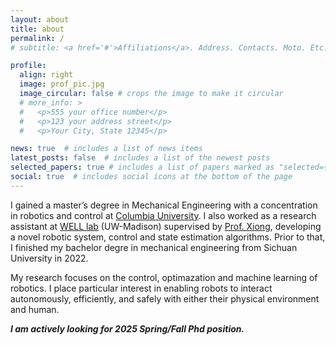 ```yaml
---
layout: about
title: about
permalink: /
# subtitle: <a href='#'>Affiliations</a>. Address. Contacts. Moto. Etc.

profile:
  align: right
  image: prof_pic.jpg
  image_circular: false # crops the image to make it circular
  # more_info: >
  #   <p>555 your office number</p>
  #   <p>123 your address street</p>
  #   <p>Your City, State 12345</p>

news: true  # includes a list of news items
latest_posts: false  # includes a list of the newest posts
selected_papers: true # includes a list of papers marked as "selected={true}"
social: true  # includes social icons at the bottom of the page
---
```


I gained a master’s degree in Mechanical Engineering with a concentration in robotics and control at [Columbia University](https://www.me.columbia.edu/). I also worked as a research assistant at [WELL lab](https://well.robotics.wisc.edu/) (UW-Madison) supervised by [Prof. Xiong](https://www.xiaobinxiong.info/about), developing a novel robotic system, control and state estimation algorithms. Prior to that, I finished my bachelor degre in mechanical engineering from Sichuan University in 2022.

My research focuses on the control, optimazation and machine learning of robotics. I place particular interest in enabling robots to interact autonomously, efficiently, and safely with either their physical environment and human. 

<!-- ***I am highly self-motivated in robotics.*** -->

***I am actively looking for 2025 Spring/Fall Phd position.***

<!-- Put your address / P.O. box / other info right below your picture. You can also disable any of these elements by editing `profile` property of the YAML header of your `_pages/about.md`. Edit `_bibliography/papers.bib` and Jekyll will render your [publications page](/al-folio/publications/) automatically.

Link to your social media connections, too. This theme is set up to use [Font Awesome icons](http://fortawesome.github.io/Font-Awesome/) and [Academicons](https://jpswalsh.github.io/academicons/), like the ones below. Add your Facebook, Twitter, LinkedIn, Google Scholar, or just disable all of them. -->